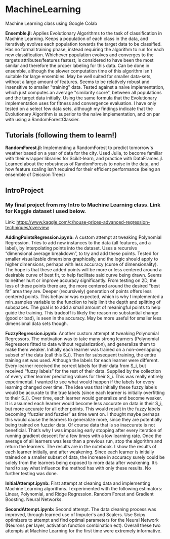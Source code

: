 # MachineLearning
Machine Learning class using Google Colab

**Ensemble.jl:** Applies Evolutionary Algorithms to the task of classification in Machine Learning. Keeps a population of each class in the data, and iteratively evolves each population towards the target data to be classified. Has no formal training phase, instead requiring the algorithm to run for each new classification. Whichever population evolves and converges to the targets attributes/features fastest, is considered to have been the most similar and therefore the proper labeling for this data. Can be done in ensemble, although the slower computation time of this algorithm isn't suitable for large ensembles. May be well suited for smaller data-sets, without a large amount of features. Seems to be relatively robust and insensitive to smaller "training" data. Tested against a naive implementation, which just computes an average "similarity score", between all populations and the target data initially. Using the same formula that the Evolutionary implementation uses for fitness and convergence evaluation. I have only tested on a select few data sets, although my findings indicate that the Evolutionary Algorithm is superior to the naive implementation, and on par with using a RandomForestClassier.  

## Tutorials (following them to learn!)
**RandomForest.jl:** Implementing a RandomForest to predict tomorrow's weather based on a year of data for the city. Used Julia, to become familiar with their wrapper libraries for Scikit-learn, and practice with DataFrames.jl. Learned about the robustness of RandomForests to noise in the data, and how feature scaling isn't required for their efficient performance (being an ensemble of Deicsion Trees) 

## IntroProject 
### My final project from my Intro to Machine Learning class. Link for Kaggle dataset I used below.
Link: https://www.kaggle.com/c/house-prices-advanced-regression-techniques/overview

**AddingPointsRegression.ipynb:** A custom attempt at tweaking Polynomial Regression. Tries to add new instances to the data (all features, and a label), by interpolating points into the dataset. Uses a recursive “dimensional average breakdown”, to try and add these points. Tested for smaller visualizable dimensions graphically, and the logic should apply to higher dimensions, perhaps with less accuracy (curse of dimensionality). The hope is that these added points will be more or less centered around a desirable curve of best fit, to help facilitate said curve being drawn. Seems to neither hurt or improve accuracy significantly. From testing on 2D, the less of these points there are, the more centered around the desired “best fit” area they are. Deeper (recursively) generation of points offers less centered points. This behavior was expected, which is why I implemented a min_samples variable to the function to help limit the depth and splitting of subspaces. The goal is to add a small amount of meaningful points to help guide the training. This tradeoff is likely the reason no substantial change (good or bad), is seen in the accuracy. May be more useful for smaller less dimensional data sets though.

**FuzzyRegression.ipynb:**  Another custom attempt at tweaking Polynomial Regressors. The motivation was to take many strong learners (Polynomial Regressors fitted to data without regularization), and generalize them to make them weaker. Initially each learner was trained on a non-overlapping subset of the data (call this S_i). Then for subsequent training, the entire training set was used. Although the labels for each learner were different. Every learner received the correct labels for their data from S_i, but received “fuzzy labels” for the rest of their data. Supplied by the collection of every other learner predicting values for their S_i. This was really entirely experimental. I wanted to see what would happen if the labels for every learning changed over time. The idea was that initially these fuzzy labels would be accurate to the true labels (since each learner is initially overfitting to their S_i). Over time, each learner would generalize and become weaker. It is assumed each learner would become less accurate on data in their S_i, but more accurate for all other points. This would result in the fuzzy labels becoming “fuzzier and fuzzier” as time went on. I thought maybe perhaps this would cause the learners to generalize more, since they are potentially being trained on fuzzier data. Of course data that is so inaccurate is not beneficial. That’s why I was imposing early stopping after every iteration of running gradient descent for a few times with a low learning rate. Once the average of all learners was less than a previous run, stop the algorithm and return the learners. The results are in the notebook. I show the results of each learner initially, and after weakening. Since each learner is initially trained on a smaller subset of data, the increase in accuracy surely could be solely from the learners being exposed to more data after weakening. It’s hard to say what influence the method has with only these results. No further testing was done.

**InitialAttempt.ipynb:** First attempt at cleaning data and implementing Machine Learning algorithms. I experimented with the following estimators: Linear, Polynomial, and Ridge Regression. Random Forest and Gradient Boosting. Neural Networks.

**SecondAttempt.ipynb:** Second attempt. The data cleaning process was improved, through learned use of Imputer's and Scalers. Use Scipy optimizers to attempt and find optimal parameters for the Neural Network (Neurons per layer, activation function combination ect). Overall these two attempts at Machine Learning for the first time were extremely informative.
